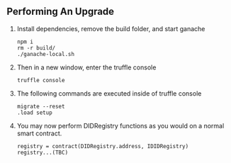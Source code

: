 ## Performing An Upgrade

1. Install dependencies, remove the build folder, and start ganache
    ```
    npm i
    rm -r build/
    ./ganache-local.sh
    ```

2. Then in a new window, enter the truffle console
    ```
    truffle console
    ```

3. The following commands are executed inside of truffle console
    ```
    migrate --reset
    .load setup
    ```
    
 4. You may now perform DIDRegistry functions as you would on a normal smart contract.
     ```
     registry = contract(DIDRegistry.address, IDIDRegistry)
     registry...(TBC)
     ```
